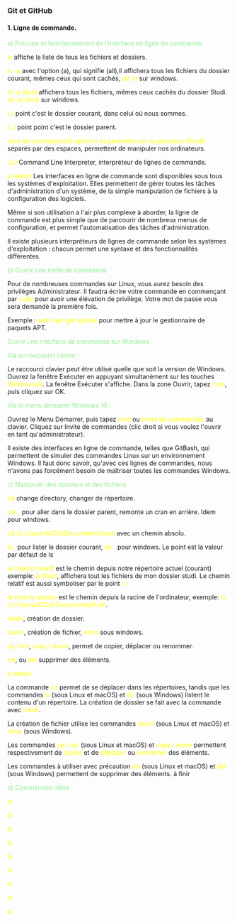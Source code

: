 ### Git et GitHub

#### 1. Ligne de commande.

<span style="color: lightgreen">a) Principe et fonctionnement de l'interface en ligne de commande</span>

<span style="color: yellow">ls</span> affiche la liste de tous les fichiers et dossiers.

<span style="color: yellow">ls -a</span> avec l'option (a), qui signifie (all),il affichera tous les fichiers du dossier courant, mêmes ceux qui sont cachés,
<span style="color: yellow">*dir /a*</span> sur windows.

<span style="color: yellow">ls -a Studi</span> affichera tous les fichiers, mêmes ceux cachés du dossier Studi.
<span style="color: yellow">dir /a Studi</span> sur windows.

<span style="color: yellow">(.)</span> point c'est le dossier courant, dans celui où nous sommes.

<span style="color: yellow">(..)</span> point point c'est le dossier parent.

<span style="color: yellow">nom de commande(ls) option (-a) paramètre un ou plusieurs (Studi).</span> séparés par des espaces, permettent de manipuler nos ordinateurs.

<span style="color: yellow">CLI</span> Command Line Interpreter, interpréteur de lignes de commande.

<span style="color: yellow">à retenir</span>
Les interfaces en ligne de commande sont disponibles sous tous les systèmes d'exploitation. Elles permettent de gérer toutes les tâches d'administration d'un système, de la simple manipulation de fichiers à la configuration des logiciels.

Même si son utilisation a l'air plus complexe à aborder, la ligne de commande est plus simple que de parcourir de nombreux menus de configuration, et permet l'automatisation des tâches d'administration.

Il existe plusieurs interpréteurs de lignes de commande selon les systèmes d'exploitation : chacun permet une syntaxe et des fonctionnalités différentes.



<span style="color: lightgreen">b) Ouvrir une invite de commande</span>

Pour de nombreuses commandes sur Linux, vous aurez besoin des privilèges Administrateur. Il faudra écrire votre commande en commençant par <span style="color: yellow">sudo</span> pour avoir une élévation de privilège. Votre mot de passe vous sera demandé la première fois.

Exemple : <span style="color: yellow">sudo apt-get update</span> pour mettre à jour le gestionnaire de paquets APT.

<span style="color: lightgreen">Ouvrir une interface de commande sur Windows</span>

<span style="color: lightgreen">Via un raccourci clavier :</span>

Le raccourci clavier peut être utilisé quelle que soit la version de Windows. Ouvrez la fenêtre Exécuter en appuyant simultanément sur les touches <span style="color: yellow">Windows+R</span>. La fenêtre Exécuter s'affiche. Dans la zone Ouvrir, tapez <span style="color: yellow">cmd</span>, puis cliquez sur OK.

<span style="color: lightgreen">Via le menu démarrer Windows 10 :</span>

Ouvrez le Menu Démarrer, puis tapez <span style="color: yellow">cmd</span> ou <span style="color: yellow">Invite de commandes</span> au clavier. Cliquez sur Invite de commandes (clic droit si vous voulez l'ouvrir en tant qu'administrateur).

Il existe des interfaces en ligne de commande, telles que GitBash, qui permettent de simuler des commandes Linux sur un environnement Windows. Il faut donc savoir, qu'avec ces lignes de commandes, nous n'avons pas forcément besoin de maîtriser toutes les commandes Windows.




<span style="color: lightgreen">c) Manipuler des dossiers et des fichiers</span>


<span style="color: yellow">cd</span> change directory, changer de répertoire.

<span style="color: yellow">cd ..</span> pour aller dans le dossier parent, remonte un cran en arrière. Idem pour windows.

<span style="color: yellow">cd /c:/Users/AC2A/Documents/Studi</span> avec un chemin absolu.

<span style="color: yellow">ls .</span> pour lister le dossier courant, <span style="color: yellow">dir .</span> pour windows. Le point est la valeur par défaut de ls

<span style="color: yellow">le chemin relatif</span> est le chemin depuis notre répertoire actuel (courant) exemple: <span style="color: yellow">ls Studi</span>, affichera tout les fichiers de mon dossier studi. Le chemin relatif est aussi symboliser par le point <span style="color: yellow">(.)</span>

<span style="color: yellow">le chemin absolu</span> est le chemin depuis la racine de l'ordinateur, exemple: <span style="color: yellow">ls /c:/Users/AC2A/Documents/Studi</span>.

<span style="color: yellow">mkdir</span>, création de dossier.

<span style="color: yellow">touch</span>, création de fichier, <span style="color: yellow">echo</span> sous windows.

<span style="color: yellow">cp / mv</span>, <span style="color: yellow">copy / move</span>, permet de copier, déplacer ou renommer.

<span style="color: yellow">rm</span>, ou <span style="color: yellow">del</span> supprimer des éléments.

<span style="color: yellow">à retenir</span>

La commande <span style="color: yellow">cd</span> permet de se déplacer dans les répertoires, tandis que les commandes <span style="color: yellow">ls</span> (sous Linux et macOS) et <span style="color: yellow">dir</span> (sous Windows) listent le contenu d'un répertoire. La création de dossier se fait avec la commande avec <span style="color: yellow">mkdir</span>.

La création de fichier utilise les commandes <span style="color: yellow">touch</span> (sous Linux et macOS) et <span style="color: yellow">echo</span> (sous Windows).

Les commandes <span style="color: yellow">cp / mv</span> (sous Linux et macOS) et <span style="color: yellow">copy / move</span> permettent respectivement de <span style="color: yellow">copier</span> et de <span style="color: yellow">déplacer</span> ou <span style="color: yellow">renommer</span> des éléments.

Les commandes à utiliser avec précaution <span style="color: yellow">rm</span> (sous Linux et macOS) et <span style="color: yellow">del</span> (sous Windows) permettent de supprimer des éléments.
 à finir

<span style="color: lightgreen">d) Commandes utiles</span>

<span style="color: yellow">ls</span>


<span style="color: yellow">ls</span>


<span style="color: yellow">ls</span>


<span style="color: yellow">ls</span>


<span style="color: yellow">ls</span>


<span style="color: yellow">ls</span>


<span style="color: yellow">ls</span>


<span style="color: yellow">ls</span>


<span style="color: yellow">ls</span>

